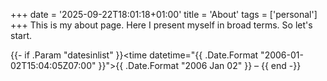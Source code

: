+++
date = '2025-09-22T18:01:18+01:00'
title = 'About'
tags = ['personal']
+++
This is my about page. Here I present myself in broad terms. So let's start.

{{- if .Param "datesinlist" }}<time datetime="{{ .Date.Format "2006-01-02T15:04:05Z07:00" }}">{{ .Date.Format "2006 Jan 02" }}</time> &ndash; {{ end -}}